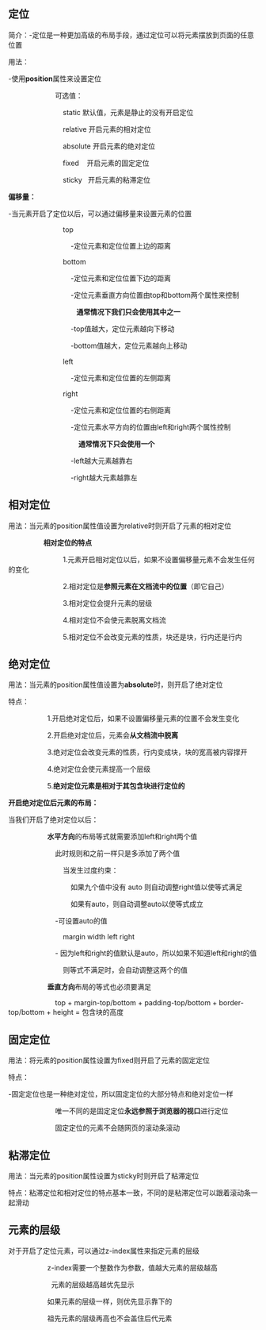 ## 定位

简介：-定位是一种更加高级的布局手段，通过定位可以将元素摆放到页面的任意位置

用法：

-使用**position**属性来设置定位

                        可选值：

                            static 默认值，元素是静止的没有开启定位

                            relative 开启元素的相对定位

                            absolute 开启元素的绝对定位

                            fixed    开启元素的固定定位

                            sticky   开启元素的粘滞定位

**偏移量：**

-当元素开启了定位以后，可以通过偏移量来设置元素的位置

                            top

                                -定位元素和定位位置上边的距离

                            bottom

                                -定位元素和定位位置下边的距离

                                -定位元素垂直方向位置由top和bottom两个属性来控制

                                   **通常情况下我们只会使用其中之一**

                                -top值越大，定位元素越向下移动

                                -bottom值越大，定位元素越向上移动

                            left

                                -定位元素和定位位置的左侧距离

                            right

                                -定位元素和定位位置的右侧距离

                                -定位元素水平方向的位置由left和right两个属性控制

                                    **通常情况下只会使用一个**

                                -left越大元素越靠右

                                -right越大元素越靠左



## 相对定位

用法：当元素的position属性值设置为relative时则开启了元素的相对定位

                  **相对定位的特点** 

                            1.元素开启相对定位以后，如果不设置偏移量元素不会发生任何的变化

                            2.相对定位是**参照元素在文档流中的位置**（即它自己）

                            3.相对定位会提升元素的层级

                            4.相对定位不会使元素脱离文档流

                            5.相对定位不会改变元素的性质，块还是块，行内还是行内



## 绝对定位

用法：当元素的position属性值设置为**absolute**时，则开启了绝对定位

特点：

                    1.开启绝对定位后，如果不设置偏移量元素的位置不会发生变化

                    2.开启绝对定位后，元素会**从文档流中脱离**

                    3.绝对定位会改变元素的性质，行内变成块，块的宽高被内容撑开

                    4.绝对定位会使元素提高一个层级

                    5.**绝对定位元素是相对于其包含块进行定位的** 

**开启绝对定位后元素的布局：** 

当我们开启了绝对定位以后：

                    **水平方向**的布局等式就需要添加left和right两个值

                        此时规则和之前一样只是多添加了两个值

                            当发生过度约束：

                                如果九个值中没有 auto 则自动调整right值以使等式满足

                                如果有auto，则自动调整auto以使等式成立

                        -可设置auto的值

                            margin width left right

                        - 因为left和right的值默认是auto，所以如果不知道left和right的值

                            则等式不满足时，会自动调整这两个的值

                    **垂直方向**布局的等式也必须要满足

                        top + margin-top/bottom + padding-top/bottom + border-top/bottom + height = 包含块的高度





## 固定定位

用法：将元素的position属性设置为fixed则开启了元素的固定定位

特点：

-固定定位也是一种绝对定位，所以固定定位的大部分特点和绝对定位一样

                        唯一不同的是固定定位**永远参照于浏览器的视口**进行定位

                        固定定位的元素不会随网页的滚动条滚动

## 粘滞定位

用法：当元素的position属性设置为sticky时则开启了粘滞定位

特点：粘滞定位和相对定位的特点基本一致，不同的是粘滞定位可以跟着滚动条一起滑动



## 元素的层级

对于开启了定位元素，可以通过z-index属性来指定元素的层级

                    z-index需要一个整数作为参数，值越大元素的层级越高

                      元素的层级越高越优先显示

                    如果元素的层级一样，则优先显示靠下的

                    祖先元素的层级再高也不会盖住后代元素


